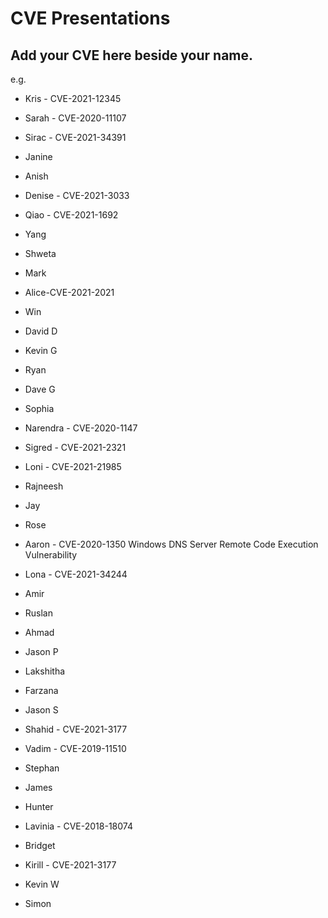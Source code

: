# CVE Presentations

## Add your CVE here beside your name.
e.g.
* Kris - CVE-2021-12345


* Sarah - CVE-2020-11107
* Sirac - CVE-2021-34391
* Janine
* Anish
* Denise - CVE-2021-3033
* Qiao - CVE-2021-1692
* Yang
* Shweta
* Mark
* Alice-CVE-2021-2021
* Win
* David D
* Kevin G
* Ryan
* Dave G
* Sophia
* Narendra - CVE-2020-1147 
* Sigred - CVE-2021-2321 
* Loni - CVE-2021-21985
* Rajneesh
* Jay
* Rose
* Aaron - CVE-2020-1350 Windows DNS Server Remote Code Execution Vulnerability
* Lona - CVE-2021-34244
* Amir
* Ruslan
* Ahmad
* Jason P
* Lakshitha
* Farzana
* Jason S
* Shahid - CVE-2021-3177
* Vadim - CVE-2019-11510
* Stephan
* James
* Hunter
* Lavinia - CVE-2018-18074
* Bridget
* Kirill - CVE-2021-3177
* Kevin W
* Simon
